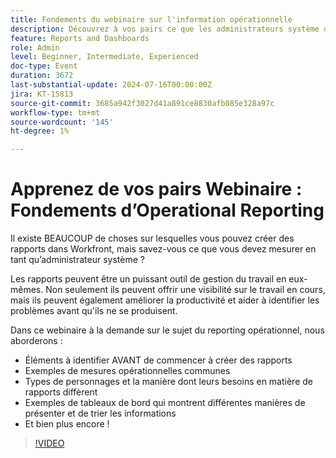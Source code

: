 ```yaml
---
title: Fondements du webinaire sur l'information opérationnelle
description: Découvrez à vos pairs ce que les administrateurs système doivent mesurer dans Workfront. Découvrez les mesures clés, les besoins en matière de rapports et les exemples de tableaux de bord dans notre webinaire à la demande.
feature: Reports and Dashboards
role: Admin
level: Beginner, Intermediate, Experienced
doc-type: Event
duration: 3672
last-substantial-update: 2024-07-16T00:00:00Z
jira: KT-15813
source-git-commit: 3685a942f3027d41a891ce8830afb085e328a97c
workflow-type: tm+mt
source-wordcount: '145'
ht-degree: 1%

---
```



# Apprenez de vos pairs Webinaire : Fondements d’Operational Reporting

Il existe BEAUCOUP de choses sur lesquelles vous pouvez créer des rapports dans Workfront, mais savez-vous ce que vous devez mesurer en tant qu’administrateur système ?

Les rapports peuvent être un puissant outil de gestion du travail en eux-mêmes. Non seulement ils peuvent offrir une visibilité sur le travail en cours, mais ils peuvent également améliorer la productivité et aider à identifier les problèmes avant qu&#39;ils ne se produisent.

Dans ce webinaire à la demande sur le sujet du reporting opérationnel, nous aborderons :

* Éléments à identifier AVANT de commencer à créer des rapports
* Exemples de mesures opérationnelles communes
* Types de personnages et la manière dont leurs besoins en matière de rapports diffèrent
* Exemples de tableaux de bord qui montrent différentes manières de présenter et de trier les informations
* Et bien plus encore !

>[!VIDEO](https://video.tv.adobe.com/v/3431007/?learn=on)
